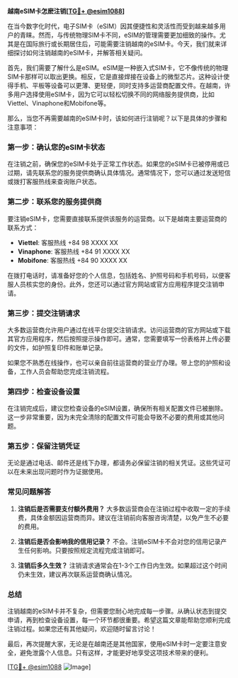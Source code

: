 **越南eSIM卡怎麽注销[[TG💪+ @esim1088](https://t.me/s/esim1088)]**

在当今数字化时代，电子SIM卡（eSIM）因其便捷性和灵活性而受到越来越多用户的青睐。然而，与传统物理SIM卡不同，eSIM的管理需要更加细致的操作。尤其是在国际旅行或长期居住后，可能需要注销越南的eSIM卡。今天，我们就来详细探讨如何注销越南的eSIM卡，并解答相关疑问。

首先，我们需要了解什么是eSIM。eSIM是一种嵌入式SIM卡，它不像传统的物理SIM卡那样可以取出更换。相反，它是直接焊接在设备上的微型芯片。这种设计使得手机、平板等设备可以更薄、更轻便，同时支持多运营商配置文件。在越南，许多用户选择使用eSIM卡，因为它可以轻松切换不同的网络服务提供商，比如Viettel、Vinaphone和Mobifone等。

那么，当您不再需要越南的eSIM卡时，该如何进行注销呢？以下是具体的步骤和注意事项：

### **第一步：确认您的eSIM卡状态**
在注销之前，确保您的eSIM卡处于正常工作状态。如果您的eSIM卡已被停用或已过期，请先联系您的服务提供商确认具体情况。通常情况下，您可以通过发送短信或拨打客服热线来查询账户状态。

### **第二步：联系您的服务提供商**
要注销eSIM卡，您需要直接联系提供该服务的运营商。以下是越南主要运营商的联系方式：

- **Viettel**: 客服热线 +84 98 XXXX XX
- **Vinaphone**: 客服热线 +84 91 XXXX XX
- **Mobifone**: 客服热线 +84 90 XXXX XX

在拨打电话时，请准备好您的个人信息，包括姓名、护照号码和手机号码，以便客服人员核实您的身份。此外，您还可以通过官方网站或官方应用程序提交注销申请。

### **第三步：提交注销请求**
大多数运营商允许用户通过在线平台提交注销请求。访问运营商的官方网站或下载其官方应用程序，然后按照提示操作即可。通常，您需要填写一份表格并上传必要的文件，如护照复印件和账单记录。

如果您不熟悉在线操作，也可以亲自前往运营商的营业厅办理。带上您的护照和设备，工作人员会帮助您完成注销流程。

### **第四步：检查设备设置**
在注销完成后，建议您检查设备的eSIM设置，确保所有相关配置文件已被删除。这一步非常重要，因为未完全清除的配置文件可能会导致不必要的费用或其他问题。

### **第五步：保留注销凭证**
无论是通过电话、邮件还是线下办理，都请务必保留注销的相关凭证。这些凭证可以在未来出现问题时作为证据使用。

### **常见问题解答**

1. **注销后是否需要支付额外费用？**
   大多数运营商会在注销过程中收取一定的手续费，具体金额因运营商而异。建议在注销前向客服咨询清楚，以免产生不必要的费用。

2. **注销后是否会影响我的信用记录？**
   不会。注销eSIM卡不会对您的信用记录产生任何影响。只要按照规定流程完成注销即可。

3. **注销后多久生效？**
   注销请求通常会在1-3个工作日内生效。如果超过这个时间仍未生效，建议再次联系运营商确认情况。

### **总结**
注销越南的eSIM卡并不复杂，但需要您耐心地完成每一步骤。从确认状态到提交申请，再到检查设备设置，每一个环节都很重要。希望这篇文章能帮助您顺利完成注销过程。如果您还有其他疑问，欢迎随时留言讨论！

最后，再次提醒大家，无论是在越南还是其他国家，使用eSIM卡时一定要注意安全，避免泄露个人信息。只有这样，才能更好地享受这项技术带来的便利。

[[TG💪+ @esim1088](https://t.me/s/esim1088) ![Image](https://i.postimg.cc/4NQfJmqS/Snipaste-2025-05-13-00-14-12.png)]